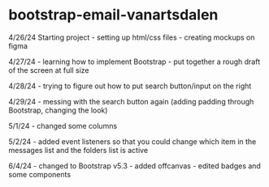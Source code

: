 # bootstrap-email-vanartsdalen

4/26/24 Starting project 
    - setting up html/css files
    - creating mockups on figma

4/27/24
    - learning how to implement Bootstrap
    - put together a rough draft of the screen at full size

4/28/24
    - trying to figure out how to put search button/input on the right

4/29/24
    - messing with the search button again (adding padding through Bootstrap, changing the look)

5/1/24
    - changed some columns

5/2/24
    - added event listeners so that you could change which item in the messages list and the folders list is active

6/4/24
    - changed to Bootstrap v5.3
    - added offcanvas
    - edited badges and some components
